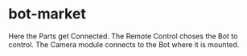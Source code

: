 # bot-market
Here the Parts get Connected. The Remote Control choses the Bot to control. The Camera module connects to the Bot where it is mounted.
